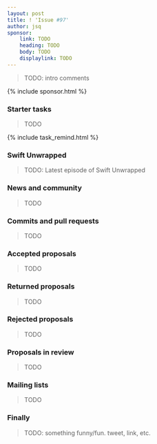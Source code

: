 ```yaml
---
layout: post
title: ! 'Issue #97'
author: jsq
sponsor:
    link: TODO
    heading: TODO
    body: TODO
    displaylink: TODO
---
```


> TODO: intro comments

<!--excerpt-->

{% include sponsor.html %}

### Starter tasks

> TODO

{% include task_remind.html %}

### Swift Unwrapped

> TODO: Latest episode of Swift Unwrapped

### News and community

> TODO

### Commits and pull requests

> TODO

### Accepted proposals

> TODO

### Returned proposals

> TODO

### Rejected proposals

> TODO

### Proposals in review

> TODO

### Mailing lists

> TODO

### Finally

> TODO: something funny/fun. tweet, link, etc.
